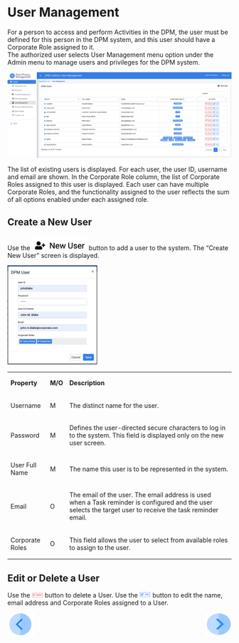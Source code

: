 # User Management

For a person to access and perform Activities in the DPM, the user must be defined for this person in the DPM system, and this user should have a Corporate Role assigned to it.  
The authorized user selects User Management menu option under the Admin menu to manage users and privileges for the DPM system. 

 ![image](/articles/DPM/images/Figure_28_User_management.png)

The list of existing users is displayed. For each user, the user ID, username and email are shown. In the Corporate Role column, the list of Corporate Roles assigned to this user is displayed. Each user can have multiple Corporate Roles, and the functionality assigned to the user reflects the sum of all options enabled under each assigned role. 

## Create a New User

Use the  ![image](/articles/DPM/images/Figure_28_a_new_user_icon.png) button to add a user to the system. The “Create New User” screen is displayed. 

<img src="../images/Figure_29_New_User_screen.png" width="40%" height="40%">

<table>
<tbody>
<tr>
<td width="85">
<p><strong>Property</strong></p>
</td>
<td width="30">
<p><strong>M/O</strong></p>
</td>
<td width="785">
<p><strong>Description</strong></p>
</td>
</tr>
<tr>
<td width="85">
<p>Username</p>
</td>
<td width="30">
<p>M</p>
</td>
<td width="785">
<p>The distinct name for the user. </p>
</td>
</tr>
<tr>
<td width="85">
<p>Password</p>
</td>
<td width="30">
<p>M</p>
</td>
<td width="785">
<p>Defines the user-directed secure characters to log in to the system. This field is displayed only on the new user screen. </p>
</td>
</tr>
<tr>
<td width="85">
<p>User Full Name</p>
</td>
<td width="30">
<p>M</p>
</td>
<td width="785">
<p>The name this user is to be represented in the system. </p>
</td>
</tr>
<tr>
<td width="85">
<p>Email</p>
</td>
<td width="30">
<p>O</p>
</td>
<td width="785">
<p>The email of the user. The email address is used when a Task reminder is configured and the user selects the target user to receive the task reminder email.  &nbsp;</p>
</td>
</tr>
<tr>
<td width="85">
<p>Corporate Roles</p>
</td>
<td width="30">
<p>O</p>
</td>
<td width="785">
<p>This field allows the user to select from available roles to assign to the user. </p>
</td>
</tr>
</tbody>
</table>


## Edit or Delete a User

Use the <img src="../images/Figure_27_a_delete_icon.png" width="5%" height="5%"> button to delete a User. 
Use the  <img src="../images/Figure_27_b_edit_icon.png" width="5%" height="5%"> button to edit the name, email address and Corporate Roles assigned to a User.    

[![Previous](/articles/DPM/images/Previous.png)](/articles/DPM/02_Admin_Module/12_Corporate_Roles.md)[<img align="right" width="60" height="54" src="/articles/DPM/images/Next.png">](/articles/DPM/02_Admin_Module/14_DPM_Main_Menu.md)
